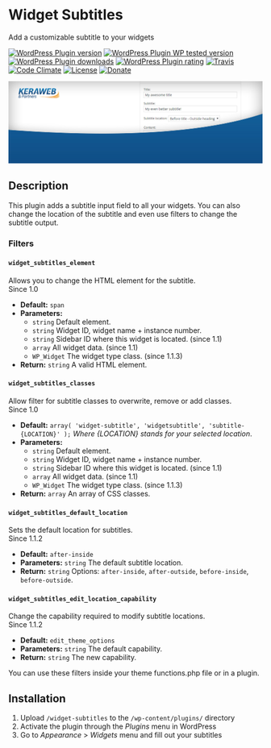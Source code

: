 # Widget Subtitles #
Add a customizable subtitle to your widgets

[![WordPress Plugin version](https://img.shields.io/wordpress/plugin/v/widget-subtitles.svg?style=flat)](https://wordpress.org/plugins/widget-subtitles/)
[![WordPress Plugin WP tested version](https://img.shields.io/wordpress/v/widget-subtitles.svg?style=flat)](https://wordpress.org/plugins/widget-subtitles/)
[![WordPress Plugin downloads](https://img.shields.io/wordpress/plugin/dt/widget-subtitles.svg?style=flat)](https://wordpress.org/plugins/widget-subtitles/)
[![WordPress Plugin rating](https://img.shields.io/wordpress/plugin/r/widget-subtitles.svg?style=flat)](https://wordpress.org/plugins/widget-subtitles/)
[![Travis](https://secure.travis-ci.org/JoryHogeveen/widget-subtitles.png?branch=master)](http://travis-ci.org/JoryHogeveen/widget-subtitles)
[![Code Climate](https://codeclimate.com/github/JoryHogeveen/widget-subtitles/badges/gpa.svg)](https://codeclimate.com/github/JoryHogeveen/widget-subtitles)
[![License](https://img.shields.io/badge/license-GPL--2.0%2B-green.svg)](https://github.com/JoryHogeveen/widget-subtitles/blob/master/license.txt)
[![Donate](https://img.shields.io/badge/Donate-PayPal-green.svg)](https://www.paypal.com/cgi-bin/webscr?cmd=_donations&business=YGPLMLU7XQ9E8&lc=NL&item_name=Widget%20Subtitles&item_number=JWPP%2dWS&currency_code=EUR&bn=PP%2dDonationsBF%3abtn_donateCC_LG%2egif%3aNonHostedGuest)

![Widget Subtitles](https://raw.githubusercontent.com/JoryHogeveen/widget-subtitles/master/.github/assets/banner-1544x500.jpg)  

## Description

This plugin adds a subtitle input field to all your widgets. You can also change the location of the subtitle and even use filters to change the subtitle output.

### Filters

#### `widget_subtitles_element`
Allows you to change the HTML element for the subtitle.  
Since  1.0  

*	**Default:** `span`
*	**Parameters:**
	*	`string`    Default element.
	*	`string`    Widget ID, widget name + instance number.
	*	`string`    Sidebar ID where this widget is located. (since 1.1)
	*	`array`     All widget data. (since 1.1)
	*	`WP_Widget` The widget type class. (since 1.1.3)
*	**Return:** `string` A valid HTML element.

#### `widget_subtitles_classes`
Allow filter for subtitle classes to overwrite, remove or add classes.  
Since  1.0  

*	**Default:** `array( 'widget-subtitle', 'widgetsubtitle', 'subtitle-{LOCATION}' );` *Where {LOCATION} stands for your selected location*.
*	**Parameters:**
	*	`string`    Default element.
	*	`string`    Widget ID, widget name + instance number.
	*	`string`    Sidebar ID where this widget is located. (since 1.1)
	*	`array`     All widget data. (since 1.1)
	*	`WP_Widget` The widget type class. (since 1.1.3)
*	**Return:** `array` An array of CSS classes.

#### `widget_subtitles_default_location`
Sets the default location for subtitles.  
Since  1.1.2  

*	**Default:** `after-inside`
*	**Parameters:** `string` The default subtitle location.
*	**Return:** `string` Options: `after-inside`, `after-outside`, `before-inside`, `before-outside`.

#### `widget_subtitles_edit_location_capability`
Change the capability required to modify subtitle locations.  
Since  1.1.2  

*	**Default:** `edit_theme_options`
*	**Parameters:** `string` The default capability.
*	**Return:** `string` The new capability.

You can use these filters inside your theme functions.php file or in a plugin.

## Installation

1. Upload `/widget-subtitles` to the `/wp-content/plugins/` directory
2. Activate the plugin through the *Plugins* menu in WordPress
3. Go to *Appearance* > *Widgets* menu and fill out your subtitles

